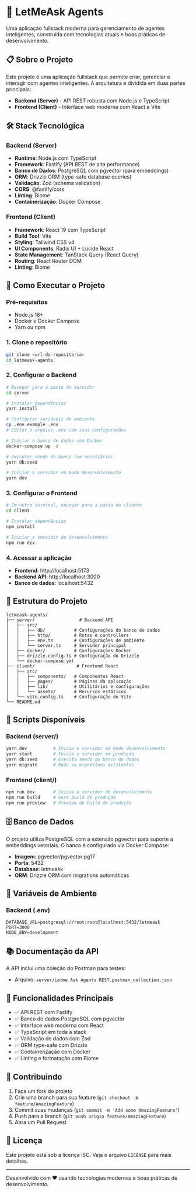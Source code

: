 # 🤖 LetMeAsk Agents

Uma aplicação fullstack moderna para gerenciamento de agentes inteligentes, construída com tecnologias atuais e boas práticas de desenvolvimento.

## 📋 Sobre o Projeto

Este projeto é uma aplicação fullstack que permite criar, gerenciar e interagir com agentes inteligentes. A arquitetura é dividida em duas partes principais:

- **Backend (Server)** - API REST robusta com Node.js e TypeScript
- **Frontend (Client)** - Interface web moderna com React e Vite

## 🛠️ Stack Tecnológica

### Backend (Server)
- **Runtime**: Node.js com TypeScript
- **Framework**: Fastify (API REST de alta performance)
- **Banco de Dados**: PostgreSQL com pgvector (para embeddings)
- **ORM**: Drizzle ORM (type-safe database queries)
- **Validação**: Zod (schema validation)
- **CORS**: @fastify/cors
- **Linting**: Biome
- **Containerização**: Docker Compose

### Frontend (Client)
- **Framework**: React 19 com TypeScript
- **Build Tool**: Vite 
- **Styling**: Tailwind CSS v4
- **UI Components**: Radix UI + Lucide React
- **State Management**: TanStack Query (React Query)
- **Routing**: React Router DOM
- **Linting**: Biome

## 🚀 Como Executar o Projeto

### Pré-requisitos
- Node.js 18+ 
- Docker e Docker Compose
- Yarn ou npm

### 1. Clone o repositório
```bash
git clone <url-do-repositorio>
cd letmeask-agents
```

### 2. Configurar o Backend

```bash
# Navegar para a pasta do servidor
cd server

# Instalar dependências
yarn install

# Configurar variáveis de ambiente
cp .env.example .env
# Editar o arquivo .env com suas configurações

# Iniciar o banco de dados com Docker
docker-compose up -d

# Executar seeds do banco (se necessário)
yarn db:seed

# Iniciar o servidor em modo desenvolvimento
yarn dev
```

### 3. Configurar o Frontend

```bash
# Em outro terminal, navegar para a pasta do cliente
cd client

# Instalar dependências
npm install

# Iniciar o servidor de desenvolvimento
npm run dev
```

### 4. Acessar a aplicação
- **Frontend**: http://localhost:5173
- **Backend API**: http://localhost:3000
- **Banco de dados**: localhost:5432

## 📁 Estrutura do Projeto

```
letmeask-agents/
├── server/                 # Backend API
│   ├── src/
│   │   ├── db/           # Configurações do banco de dados
│   │   ├── http/         # Rotas e controllers
│   │   ├── env.ts        # Configurações de ambiente
│   │   └── server.ts     # Servidor principal
│   ├── docker/           # Configurações Docker
│   ├── drizzle.config.ts # Configuração do Drizzle
│   └── docker-compose.yml
├── client/                # Frontend React
│   ├── src/
│   │   ├── components/   # Componentes React
│   │   ├── pages/        # Páginas da aplicação
│   │   ├── lib/          # Utilitários e configurações
│   │   └── assets/       # Recursos estáticos
│   └── vite.config.ts    # Configuração do Vite
└── README.md
```

## 🔧 Scripts Disponíveis

### Backend (server/)
```bash
yarn dev          # Inicia o servidor em modo desenvolvimento
yarn start        # Inicia o servidor em produção
yarn db:seed      # Executa seeds do banco de dados
yarn migrate      # Roda as migrations existentes
```

### Frontend (client/)
```bash
npm run dev       # Inicia o servidor de desenvolvimento
npm run build     # Gera build de produção
npm run preview   # Preview do build de produção
```

## 🗄️ Banco de Dados

O projeto utiliza PostgreSQL com a extensão pgvector para suporte a embeddings vetoriais. O banco é configurado via Docker Compose:

- **Imagem**: pgvector/pgvector:pg17
- **Porta**: 5432
- **Database**: letmeask
- **ORM**: Drizzle ORM com migrations automáticas

## 🔐 Variáveis de Ambiente

### Backend (.env)
```env
DATABASE_URL=postgresql://root:root@localhost:5432/letmeask
PORT=3000
NODE_ENV=development
```

## 📚 Documentação da API

A API inclui uma coleção do Postman para testes:
- Arquivo: `server/Letme Ask Agents REST.postman_collection.json`

## 🎯 Funcionalidades Principais

- ✅ API REST com Fastify
- ✅ Banco de dados PostgreSQL com pgvector
- ✅ Interface web moderna com React
- ✅ TypeScript em toda a stack
- ✅ Validação de dados com Zod
- ✅ ORM type-safe com Drizzle
- ✅ Containerização com Docker
- ✅ Linting e formatação com Biome

## 🤝 Contribuindo

1. Faça um fork do projeto
2. Crie uma branch para sua feature (`git checkout -b feature/AmazingFeature`)
3. Commit suas mudanças (`git commit -m 'Add some AmazingFeature'`)
4. Push para a branch (`git push origin feature/AmazingFeature`)
5. Abra um Pull Request

## 📄 Licença

Este projeto está sob a licença ISC. Veja o arquivo `LICENSE` para mais detalhes.

---

Desenvolvido com ❤️ usando tecnologias modernas e boas práticas de desenvolvimento.
